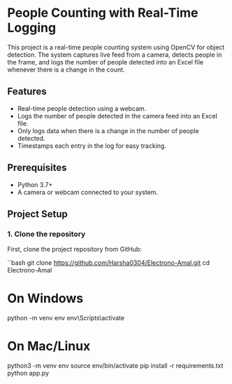 # People Counting with Real-Time Logging

This project is a real-time people counting system using OpenCV for object detection. The system captures live feed from a camera, detects people in the frame, and logs the number of people detected into an Excel file whenever there is a change in the count.

## Features
- Real-time people detection using a webcam.
- Logs the number of people detected in the camera feed into an Excel file.
- Only logs data when there is a change in the number of people detected.
- Timestamps each entry in the log for easy tracking.

## Prerequisites
- Python 3.7+
- A camera or webcam connected to your system.

## Project Setup

### 1. Clone the repository
First, clone the project repository from GitHub:

``bash
git clone https://github.com/Harsha0304/Electrono-Amal.git
cd Electrono-Amal
# On Windows
python -m venv env
env\Scripts\activate

# On Mac/Linux
python3 -m venv env
source env/bin/activate
pip install -r requirements.txt
python app.py
